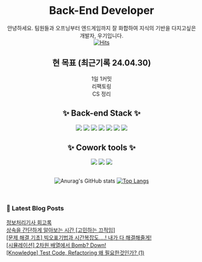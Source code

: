 

<div align="center">

# Back-End Developer
안녕하세요. 팀원들과 오프닝부터 엔드게임까지 잘 화합하여 지식의 기반을 다지고싶은 개발자, 우기입니다.<br>
[![Hits](https://hits.seeyoufarm.com/api/count/incr/badge.svg?url=https%3A%2F%2Fgithub.com%2Fleemember&count_bg=%23FDC8F8CB&title_bg=%23F54D4D96&icon=smugmug.svg&icon_color=%23E7E7E7&title=hits&edge_flat=false)](https://github.com/woogieme)

## 현 목표 (최근기록 24.04.30)  
1일 1커밋 <br> 
리팩토링 <br>
CS 정리 <br>

## ✨ Back-end Stack ✨

<div>
<img src="https://img.shields.io/badge/Java-E34F26?style=flat-square&logo=Java&logoColor=white"/>
<img src="https://img.shields.io/badge/Python-F68212?style=flat-square&logo=Python&logoColor=white"/>
<img src="https://img.shields.io/badge/SpringBoot-CC6699?style=flat-square&logo=SpringBoot&logoColor=white"/>
<img src="https://img.shields.io/badge/MySQL-61DAFB?style=flat-square&logo=MySQL&logoColor=white"/>
<img src="https://img.shields.io/badge/HTML-764ABC?style=flat-square&logo=HTML5&logoColor=white"/>
<img src="https://img.shields.io/badge/CSS-FF9955?style=flat-square&logo=CSS3&logoColor=white"/>
<img src="https://img.shields.io/badge/JavaScript-F7DF1E?style=flat-square&logo=JavaScript&logoColor=white"/>
</br>
</div>

## ✨ Cowork tools ✨

<div>
<img src="https://img.shields.io/badge/GitHub-181717?style=flat-square&logo=GitHub&logoColor=white"/>
<img src="https://img.shields.io/badge/Notion-FFE4AF?style=flat-square&logo=Notion&logoColor=black"/>
<img src="https://img.shields.io/badge/Postman-FF6C37?style=flat-square&logo=Postman&logoColor=white"/>
</div>
  
<br />

![Anurag's GitHub stats](https://github-readme-stats.vercel.app/api?username=woogieme&show_icons=true&theme=dracula)
[![Top Langs](https://github-readme-stats.vercel.app/api/top-langs/?username=woogieme&layout=compact)](https://github.com/woogieme/github-readme-stats)

</div>

<br>

### 📕 Latest Blog Posts   

<a href ="https://woogieme.tistory.com/14"> 정보처리기사 회고록 </a> <br><a href ="https://woogieme.tistory.com/13"> 상속을 간단하게 알아보는 시간 [고민하는 끄적임] </a> <br><a href ="https://woogieme.tistory.com/12"> [문제 해결 기초] 빅오표기법과 시간복잡도....! 내가 다 해결해줄게! </a> <br><a href ="https://woogieme.tistory.com/11"> [시뮬레이션] 2차원 배열에서 Bomb? Down! </a> <br><a href ="https://woogieme.tistory.com/10"> [Knowledge] Test Code, Refactoring 왜 필요한것인가? (1) </a> <br>